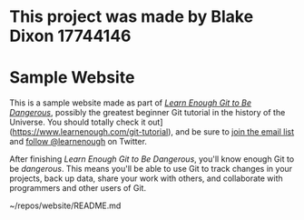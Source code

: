 # This project was made by Blake Dixon 17744146

# Sample Website

This is a sample website made as part of [*Learn Enough Git to Be Dangerous*](https://www.learnenough.com/git-tutorial), possibly the greatest beginner Git tutorial in the history of the Universe. You should totally check it out] (https://www.learnenough.com/git-tutorial), and be sure to [join the email list](https://www.learnenough.com/#email_list) and [follow @learnenough](http://twitter.com/learnenough) on Twitter.

After finishing *Learn Enough Git to Be Dangerous*, you'll know enough Git to be *dangerous*. This means you'll be able to use Git to track changes in your projects, back up data, share your work with others, and collaborate with programmers and other users of Git.

~/repos/website/README.md
